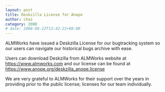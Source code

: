 ```yaml
---
layout: post
title: Deskzilla License for Anope
author: chaz
category: 2008
# date: 2008-08-22T13:42:22+00:00
---
```


<!--
BEGIN SUMMARY
ALMWorks have issued a Deskzilla License for our bugtracking system so our users can navigate our historical bugs archive with ease.
END SUMMARY
-->

ALMWorks have issued a Deskzilla License for our bugtracking system so our users can navigate our historical bugs archive with ease.

Users can download Deskzilla from ALMWorks website at https://www.almworks.com and our license can be found at https://www.anope.org/deskzilla_anope.license

We are very grateful to ALMWorks for their support over the years in providing prior to the public license; licenses for our team individually.
